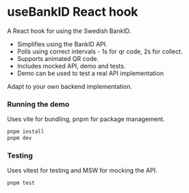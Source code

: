 # useBankID React hook

A React hook for using the Swedish BankID.
* Simplifies using the BankID API.
* Polls using correct intervals - 1s for qr code, 2s for collect.
* Supports animated QR code.
* Includes mocked API, demo and tests.
* Demo can be used to test a real API implementation

Adapt to your own backend implementation.

### Running the demo
Uses vite for bundling, pnpm for package management.

```bash
pnpm install
pnpm dev
```

### Testing
Uses vitest for testing and MSW for mocking the API.

```bash
pnpm test
```
